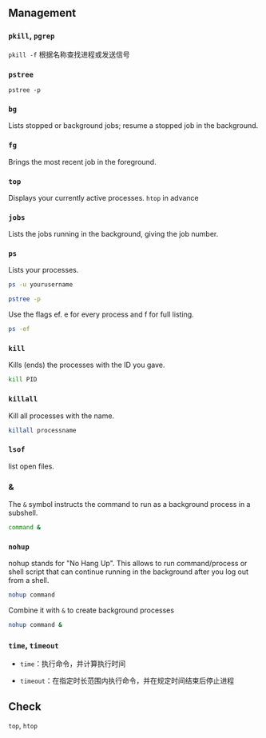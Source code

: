 ## Management

### `pkill`, `pgrep`

`pkill -f` 根据名称查找进程或发送信号

### `pstree`

`pstree -p`

### `bg`

Lists stopped or background jobs; resume a stopped job in the background.

### `fg`

Brings the most recent job in the foreground.

### `top`

Displays your currently active processes. `htop` in advance

### `jobs`

Lists the jobs running in the background, giving the job number.

### `ps`

Lists your processes.  

```bash
ps -u yourusername

pstree -p
```

Use the flags ef. e for every process and f for full listing. 

```bash
ps -ef
```

###  `kill`

Kills (ends) the processes with the ID you gave.  

```bash
kill PID
```

### `killall`

Kill all processes with the name.  

```bash
killall processname
```

### `lsof`

list open files.

### &

The `&` symbol instructs the command to run as a background process in a subshell.

```bash
command &
```

### `nohup`

nohup stands for "No Hang Up". This allows to run command/process or shell script that can continue running in the background after you log out from a shell.

```bash
nohup command
```

Combine it with `&` to create background processes 

```bash
nohup command &
```

### `time`, `timeout`

- `time`：执行命令，并计算执行时间

- `timeout`：在指定时长范围内执行命令，并在规定时间结束后停止进程

## Check

`top`, `htop`